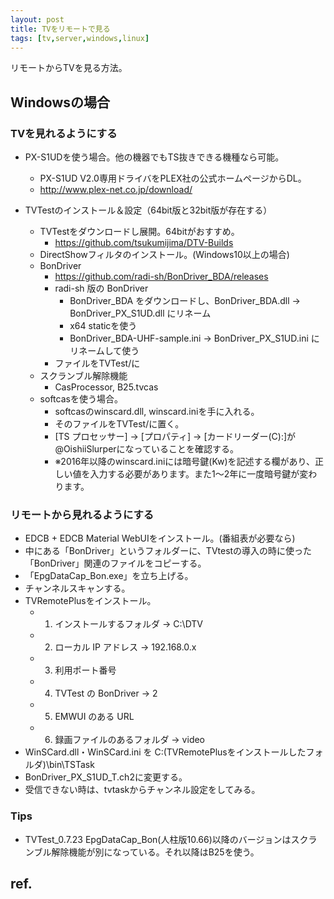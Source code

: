 ```yaml
---
layout: post
title: TVをリモートで見る
tags: [tv,server,windows,linux]
---
```


リモートからTVを見る方法。

## Windowsの場合
### TVを見れるようにする

* PX-S1UDを使う場合。他の機器でもTS抜きできる機種なら可能。
  * PX-S1UD V2.0専用ドライバをPLEX社の公式ホームページからDL。
  * http://www.plex-net.co.jp/download/

* TVTestのインストール＆設定（64bit版と32bit版が存在する）
  * TVTestをダウンロードし展開。64bitがおすすめ。
    * https://github.com/tsukumijima/DTV-Builds
  * DirectShowフィルタのインストール。(Windows10以上の場合)
  * BonDriver
    * https://github.com/radi-sh/BonDriver_BDA/releases
    * radi-sh 版の BonDriver
      * BonDriver_BDA をダウンロードし、BonDriver_BDA.dll → BonDriver_PX_S1UD.dll にリネーム
      * x64 staticを使う
      * BonDriver_BDA-UHF-sample.ini → BonDriver_PX_S1UD.ini にリネームして使う
    * ファイルをTVTest/に
  * スクランブル解除機能
    * CasProcessor, B25.tvcas
  * softcasを使う場合。
    * softcasのwinscard.dll, winscard.iniを手に入れる。
    * そのファイルをTVTest/に置く。
    *  [TS プロセッサー] → [プロパティ] → [カードリーダー(C):]が@OishiiSlurperになっていることを確認する。
    * ※2016年以降のwinscard.iniには暗号鍵(Kw)を記述する欄があり、正しい値を入力する必要があります。また1～2年に一度暗号鍵が変わります。

### リモートから見れるようにする

* EDCB + EDCB Material WebUIをインストール。(番組表が必要なら)
 * 中にある「BonDriver」というフォルダーに、TVtestの導入の時に使った「BonDriver」関連のファイルをコピーする。
 * 「EpgDataCap_Bon.exe」を立ち上げる。
 * チャンネルスキャンする。
* TVRemotePlusをインストール。
  * 1. インストールするフォルダ → C:\DTV
  * 2. ローカル IP アドレス → 192.168.0.x
  * 3. 利用ポート番号
  * 4. TVTest の BonDriver → 2
  * 5. EMWUI のある URL
  * 6. 録画ファイルのあるフォルダ → video
 * WinSCard.dll・WinSCard.ini を C:\(TVRemotePlusをインストールしたフォルダ)\bin\TSTask
 * BonDriver_PX_S1UD_T.ch2に変更する。
 * 受信できない時は、tvtaskからチャンネル設定をしてみる。

### Tips

* TVTest_0.7.23 EpgDataCap_Bon(人柱版10.66)以降のバージョンはスクランブル解除機能が別になっている。それ以降はB25を使う。

## ref.
